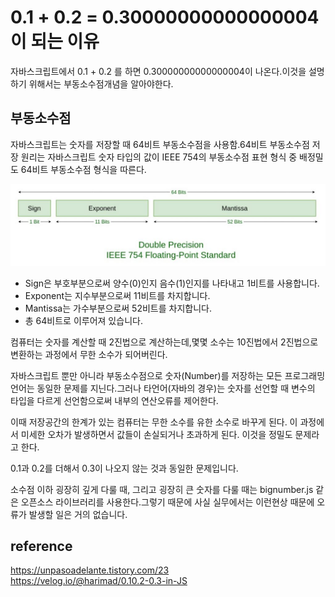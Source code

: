 # 0.1 + 0.2 = 0.30000000000000004이 되는 이유

자바스크립트에서 0.1 + 0.2 를 하면 0.30000000000000004이 나온다.이것을 설명하기 위해서는 부동소수점개념을 알아야한다. 

## 부동소수점
자바스크립트는 숫자를 저장할 때 64비트 부동소수점을 사용함.64비트 부동소수점 저장 원리는 자바스크립트 숫자 타입의 값이 IEEE 754의 부동소수점 표현 형식 중 배정밀도 64비트 부동소수점 형식을 따른다.

![Alt text](image.png)
- Sign은 부호부분으로써 양수(0)인지 음수(1)인지를 나타내고 1비트를 사용합니다.
- Exponent는 지수부분으로써 11비트를 차지합니다.
- Mantissa는 가수부분으로써 52비트를 차지합니다.
- 총 64비트로 이루어져 있습니다.



컴퓨터는 숫자를 계산할 때 2진법으로 계산하는데,몇몇 소수는 10진법에서 2진법으로 변환하는 과정에서 무한 소수가 되어버린다.  

자바스크립트 뿐만 아니라 부동소수점으로 숫자(Number)를 저장하는 모든 프로그래밍 언어는
동일한 문제를 지닌다.그러나 타언어(자바의 경우)는 숫자를 선언할 때 변수의 타입을 다르게 선언함으로써 내부의 연산오류를 제어한다.

이때 저장공간의 한계가 있는 컴퓨터는 무한 소수를 유한 소수로 바꾸게 된다.
이 과정에서 미세한 오차가 발생하면서 값들이 손실되거나 초과하게 된다.
이것을 정밀도 문제라고 한다.  

0.1과 0.2를 더해서 0.3이 나오지 않는 것과 동일한 문제입니다.

소수점 이하 굉장히 깊게 다룰 때, 그리고 굉장히 큰 숫자를 다룰 때는 bignumber.js 같은 오픈소스 라이브러리를 사용한다.그렇기 때문에 사실 실무에서는 이런현상 때문에 오류가 발생할 일은 거의 없습니다.

## reference
https://unpasoadelante.tistory.com/23  
https://velog.io/@harimad/0.10.2-0.3-in-JS